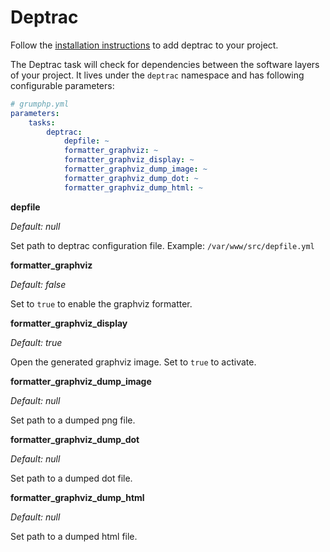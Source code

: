 # Deptrac

Follow the [installation instructions](https://github.com/sensiolabs-de/deptrac#installation) to add deptrac to your 
project.

The Deptrac task will check for dependencies between the software layers of your project. It lives under the `deptrac` 
namespace and has following configurable parameters:


```yaml
# grumphp.yml
parameters:
    tasks:
        deptrac:
            depfile: ~
            formatter_graphviz: ~
            formatter_graphviz_display: ~
            formatter_graphviz_dump_image: ~
            formatter_graphviz_dump_dot: ~
            formatter_graphviz_dump_html: ~
```

**depfile**

*Default: null*

Set path to deptrac configuration file. Example: `/var/www/src/depfile.yml`

**formatter_graphviz**

*Default: false*

Set to `true` to enable the graphviz formatter.

**formatter_graphviz_display**

*Default: true*

Open the generated graphviz image. Set to `true` to activate.

**formatter_graphviz_dump_image**

*Default: null*

Set path to a dumped png file.

**formatter_graphviz_dump_dot**

*Default: null*

Set path to a dumped dot file.

**formatter_graphviz_dump_html**

*Default: null*

Set path to a dumped html file.
